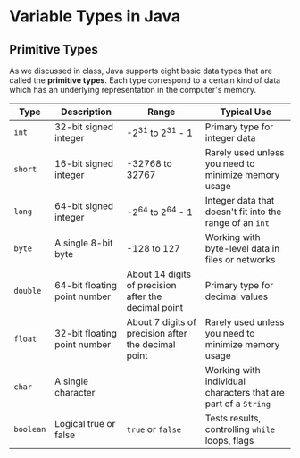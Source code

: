 # Variable Types in Java

## Primitive Types

As we discussed in class, Java supports eight basic data types that are called the **primitive types**. Each type correspond to a certain kind of data
which has an underlying representation in the computer's memory.



| Type    | Description           | Range                                | Typical Use               |
| ------- | --------------------- | ------------------------------------- | ------------------|
| `int`   | 32-bit signed integer | -2<sup>31</sup> to 2<sup>31</sup> - 1 | Primary type for integer data |
| `short` | 16-bit signed integer | -32768 to 32767                       | Rarely used unless you need to minimize memory usage |
| `long` | 64-bit signed integer | -2<sup>64</sup> to 2<sup>64</sup> - 1 | Integer data that doesn't fit into the range of an `int` |
| `byte` | A single 8-bit byte   | -128 to 127                           | Working with byte-level data in files or networks |
| `double` | 64-bit floating point number | About 14 digits of precision after the decimal point | Primary type for decimal values |
| `float` | 32-bit floating point number |  About 7 digits of precision after the decimal point | Rarely used unless you need to minimize memory usage |
| `char` | A single character |     | Working with individual characters that are part of a `String` |
| `boolean` | Logical true or false | `true` or `false` | Tests results, controlling `while` loops, flags |
